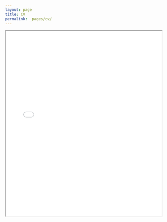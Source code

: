 ```yaml
---
layout: page
title: CV
permalink: _pages/cv/
---
```


<iframe src="/assets/pdfs/denitsa_asova_cv_2024.pdf" width="100%" height="600px"></iframe>